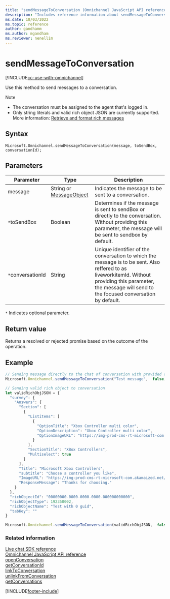 ```yaml
---
title: "sendMessageToConversation (Omnichannel JavaScript API reference) | MicrosoftDocs"
description: "Includes reference information about sendMessageToConversation method, syntax, and parameters in Omnichannel JavaScript API reference."
ms.date: 10/03/2022
ms.topic: reference
author: gandhamm
ms.author: mgandham
ms.reviewer: nenellim
---
```

# sendMessageToConversation

[!INCLUDE[cc-use-with-omnichannel](../../../../includes/cc-use-with-omnichannel.md)]

Use this method to send messages to a conversation.  

> [!Note]
> - The conversation must be assigned to the agent that's logged in.
> - Only string literals and valid rich object JSON are currently supported. More information: [Retrieve and format rich messages](message-object.md) 

## Syntax

`Microsoft.Omnichannel.sendMessageToConversation(message, toSendBox, conversationId);`

## Parameters

| Parameter         | Type    | Description |
| ----------------- | ------- | ----------- |
| message           | String or [MessageObject](message-object.md)   | Indicates the message to be sent to a conversation. | 
| `*`toSendBox         | Boolean  | Determines if the message is sent to sendBox or directly to the conversation. Without providing this parameter, the message will be sent to sendbox by default. |
| `*`conversationId    | String  | Unique identifier of the conversation to which the message is to be sent. Also reffered to as liveworkitemId. Without providing this parameter, the message will send to the focused conversation by default. |

`*` Indicates optional parameter.

## Return value

Returns a resolved or rejected promise based on the outcome of the operation. 

## Example

```javascript
// Sending message directly to the chat of conversation with provided conversationId
Microsoft.Omnichannel.sendMessageToConversation("Test message",  false, "00000000-0000-0000-0000-000000000000");
```

```javascript
// Sending valid rich object to conversation
let validRichObjJSON = {
  "survey": {
    "Answers": {
      "Section": [
        {
          "Listitems": [
            {
              "OptionTitle": "Xbox Controller multi color",
              "OptionDescription": "Xbox Controller multi color",
              "OptionImageURL": "https://img-prod-cms-rt-microsoft-com.akamaized.net/cms/api/am/imageFileData/RWwBPt?ver=d74f&w=270&h=222&q=90&m=6&p=48&b=%23FFFFFFFF&f=png&o=f&aim=true"
            }
          ],
          "SectionTitle": "XBox Controllers",
          "Multiselect": true
        }
      ],
      "Title": "Microsoft Xbox Controllers",
      "subtitle": "Choose a controller you like",
      "ImageURL": "https://img-prod-cms-rt-microsoft-com.akamaized.net/cms/api/am/imageFileData/RE2XP73?ver=7371&w=270&h=222&q=90&m=6&p=48&b=%23FFFFFFFF&f=png&o=f&aim=true",
      "ResponseMessage": "Thanks for choosing."
    }
  },
  "richObjectId": "00000000-0000-0000-0000-000000000000",
  "richObjectType": 192350002,
  "richObjectName": "Test with 0 guid",
  "tabKey": ""
}

Microsoft.Omnichannel.sendMessageToConversation(validRichObjJSON,  false);
```

### Related information

[Live chat SDK reference](../../omnichannel-reference.md)  
[Omnichannel JavaScript API reference](../../omnichannel-api-reference.md)  
[openConversation](openConversation.md)  
[getConversationId](getConversationId.md)  
[linkToConversation](linkToConversation.md)  
[unlinkFromConversation](unlinkFromConversation.md)  
[getConversations](getConversations.md)  

[!INCLUDE[footer-include](../../../../includes/footer-banner.md)]
